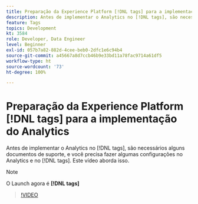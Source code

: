 ```yaml
---
title: Preparação da Experience Platform [!DNL tags] para a implementação do Analytics
description: Antes de implementar o Analytics no [!DNL tags], são necessários alguns documentos de suporte, e você precisa fazer algumas configurações no Analytics e no [!DNL tags]. Este vídeo aborda isso.
feature: Tags
topics: Development
kt: 3584
role: Developer, Data Engineer
level: Beginner
exl-id: 057b7a82-882d-4cee-beb0-2dfc1e6c94b4
source-git-commit: a45667a8d7ccb46b9e33bd11a78fac9714a61df5
workflow-type: ht
source-wordcount: '73'
ht-degree: 100%

---
```


# Preparação da Experience Platform [!DNL tags] para a implementação do Analytics

Antes de implementar o Analytics no [!DNL tags], são necessários alguns documentos de suporte, e você precisa fazer algumas configurações no Analytics e no [!DNL tags]. Este vídeo aborda isso.

>[!NOTE]
>
> O Launch agora é **[!DNL tags]**

>[!VIDEO](https://video.tv.adobe.com/v/28752/?quality=12&learn=on)
